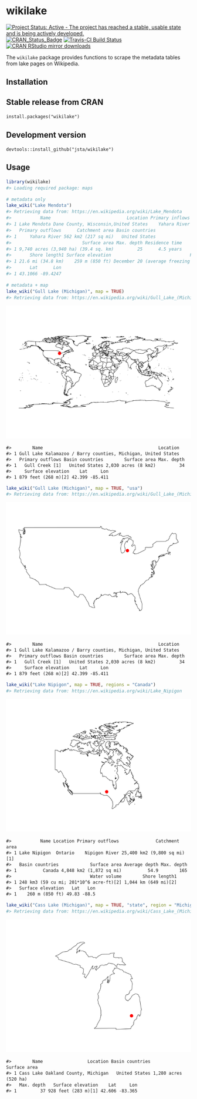 <!-- README.md is generated from README.Rmd. Please edit that file -->
wikilake
========

[![Project Status: Active - The project has reached a stable, usable state and is being actively developed.](http://www.repostatus.org/badges/latest/active.svg)](http://www.repostatus.org/#active) [![CRAN\_Status\_Badge](http://www.r-pkg.org/badges/version/wikilake)](https://cran.r-project.org/package=wikilake) [![Travis-CI Build Status](https://travis-ci.org/jsta/wikilake.svg?branch=master)](https://travis-ci.org/jsta/wikilake) [![CRAN RStudio mirror downloads](http://cranlogs.r-pkg.org/badges/wikilake)](http://cran.r-project.org/web/packages/wikilake/index.html)

The `wikilake` package provides functions to scrape the metadata tables from lake pages on Wikipedia.

Installation
------------

Stable release from CRAN
------------------------

`install.packages("wikilake")`

Development version
-------------------

`devtools::install_github("jsta/wikilake")`

Usage
-----

``` r
library(wikilake)
#> Loading required package: maps
```

``` r
# metadata only
lake_wiki("Lake Mendota")
#> Retrieving data from: https://en.wikipedia.org/wiki/Lake_Mendota
#>           Name                             Location Primary inflows
#> 1 Lake Mendota Dane County, Wisconsin,United States    Yahara River
#>   Primary outflows      Catchment area Basin countries
#> 1     Yahara River 562 km2 (217 sq mi)   United States
#>                           Surface area Max. depth Residence time
#> 1 9,740 acres (3,940 ha) (39.4 sq. km)         25      4.5 years
#>       Shore length1 Surface elevation                              Frozen
#> 1 21.6 mi (34.8 km)    259 m (850 ft) December 20 (average freezing date)
#>       Lat      Lon
#> 1 43.1066 -89.4247
```

``` r
# metadata + map
lake_wiki("Gull Lake (Michigan)", map = TRUE)
#> Retrieving data from: https://en.wikipedia.org/wiki/Gull_Lake_(Michigan)
```

![](tools/images/worldmapping-1.png)

    #>        Name                                            Location
    #> 1 Gull Lake Kalamazoo / Barry counties, Michigan, United States
    #>   Primary outflows Basin countries        Surface area Max. depth
    #> 1   Gull Creek [1]   United States 2,030 acres (8 km2)         34
    #>     Surface elevation    Lat     Lon
    #> 1 879 feet (268 m)[2] 42.399 -85.411

``` r
lake_wiki("Gull Lake (Michigan)", map = TRUE, "usa")
#> Retrieving data from: https://en.wikipedia.org/wiki/Gull_Lake_(Michigan)
```

![](tools/images/mapping-1.png)

    #>        Name                                            Location
    #> 1 Gull Lake Kalamazoo / Barry counties, Michigan, United States
    #>   Primary outflows Basin countries        Surface area Max. depth
    #> 1   Gull Creek [1]   United States 2,030 acres (8 km2)         34
    #>     Surface elevation    Lat     Lon
    #> 1 879 feet (268 m)[2] 42.399 -85.411

``` r
lake_wiki("Lake Nipigon", map = TRUE, regions = "Canada")
#> Retrieving data from: https://en.wikipedia.org/wiki/Lake_Nipigon
```

![](tools/images/mapping2-1.png)

    #>           Name Location Primary outflows              Catchment area
    #> 1 Lake Nipigon  Ontario    Nipigon River 25,400 km2 (9,800 sq mi)[1]
    #>   Basin countries            Surface area Average depth Max. depth
    #> 1          Canada 4,848 km2 (1,872 sq mi)          54.9        165
    #>                              Water volume        Shore length1
    #> 1 248 km3 (59 cu mi; 201*10^6 acre·ft)[2] 1,044 km (649 mi)[2]
    #>   Surface elevation   Lat   Lon
    #> 1    260 m (850 ft) 49.83 -88.5

``` r
lake_wiki("Cass Lake (Michigan)", map = TRUE, "state", region = "Michigan")
#> Retrieving data from: https://en.wikipedia.org/wiki/Cass_Lake_(Michigan)
```

![](tools/images/mapping3-1.png)

    #>        Name                 Location Basin countries         Surface area
    #> 1 Cass Lake Oakland County, Michigan   United States 1,280 acres (520 ha)
    #>   Max. depth   Surface elevation    Lat     Lon
    #> 1         37 928 feet (283 m)[1] 42.606 -83.365
